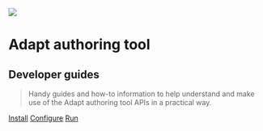![](https://www.adaptlearning.org/wp-content/uploads/2015/11/home-icon-03.png)

# Adapt authoring tool

## Developer guides

> Handy guides and how-to information to help understand and make use of the Adapt authoring tool APIs in a practical way.

[Install](install)
[Configure](temp-configuration)
[Run](run)
